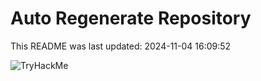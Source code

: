 # Auto Regenerate Repository

This README was last updated: 2024-11-04 16:09:52

 ![TryHackMe](https://tryhackme.com/badge/533634)